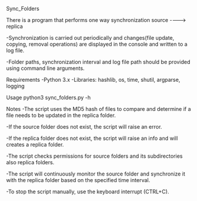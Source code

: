 Sync_Folders

There is a program that performs one way synchronization source ----> replica

-Synchronization is carried out periodically and changes(file update, copying, removal operations) are displayed in the console and written to a log file.

-Folder paths, synchronization interval and log file path should be provided using command line arguments.

Requirements
-Python 3.x
-Libraries: hashlib, os, time, shutil, argparse, logging 

Usage
python3 sync_folders.py -h

Notes
-The script uses the MD5 hash of files to compare and determine if a file needs to be updated in the replica folder.

-If the source folder does not exist, the script will raise an error.

-If the replica folder does not exist, the script will raise an info and will creates a replica folder.

-The script checks permissions for source folders and its subdirectories also replica folders.

-The script will continuously monitor the source folder and synchronize it with the replica folder based on the specified time interval.

-To stop the script manually, use the keyboard interrupt (CTRL+C).

